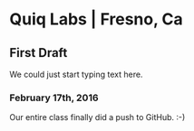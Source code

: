 # Quiq Labs | Fresno, Ca
## First Draft
<p>We could just start typing text here.</p>

### February 17th, 2016
<p>Our entire class finally did a push to GitHub. :-)</p>

